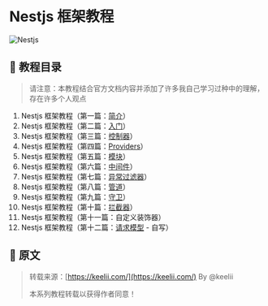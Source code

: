 # Nestjs 框架教程

![Nestjs](https://static.yoouu.cn/static/imgs/doc/back-end/nestjs/nestjs-logo.png)

## 📙 教程目录

> 请注意：本教程结合官方文档内容并添加了许多我自己学习过种中的理解，存在许多个人观点

1. Nestjs 框架教程（第一篇：[简介](/back-end/nestjs/nestjs-framework-tutorial-1)）
2. Nestjs 框架教程（第二篇：[入门](/back-end/nestjs/nestjs-framework-tutorial-2)）
3. Nestjs 框架教程（第三篇：[控制器](/back-end/nestjs/nestjs-framework-tutorial-3)）
4. Nestjs 框架教程（第四篇：[Providers](/back-end/nestjs/nestjs-framework-tutorial-4)）
5. Nestjs 框架教程（第五篇：[模块](/back-end/nestjs/nestjs-framework-tutorial-5)）
6. Nestjs 框架教程（第六篇：[中间件](/back-end/nestjs/nestjs-framework-tutorial-6)）
7. Nestjs 框架教程（第七篇：[异常过滤器](/back-end/nestjs/nestjs-framework-tutorial-7)）
8. Nestjs 框架教程（第八篇：[管道](/back-end/nestjs/nestjs-framework-tutorial-8)）
9. Nestjs 框架教程（第九篇：[守卫](/back-end/nestjs/nestjs-framework-tutorial-9)）
10. Nestjs 框架教程（第十篇：[拦截器](/back-end/nestjs/nestjs-framework-tutorial-10)）
11. Nestjs 框架教程（第十一篇：自定义装饰器）
12. Nestjs 框架教程（第十二篇：[请求模型](/back-end/nestjs/nestjs-framework-tutorial-12) - 自写）

## 🎈 原文

> 转载来源：[https://keelii.com/](https://keelii.com/) By @keelii
>
> 本系列教程转载以获得作者同意！
